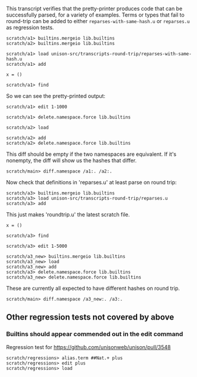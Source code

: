 This transcript verifies that the pretty-printer produces code that can be successfully parsed, for a variety of examples. Terms or types that fail to round-trip can be added  to either `reparses-with-same-hash.u` or `reparses.u` as regression tests.

```ucm:hide
scratch/a1> builtins.mergeio lib.builtins
scratch/a2> builtins.mergeio lib.builtins
```

```ucm:hide
scratch/a1> load unison-src/transcripts-round-trip/reparses-with-same-hash.u
scratch/a1> add
```

```unison
x = ()
```

```ucm:hide
scratch/a1> find
```

So we can see the pretty-printed output:

```ucm
scratch/a1> edit 1-1000
```

```ucm:hide
scratch/a1> delete.namespace.force lib.builtins
```

```ucm:hide
scratch/a2> load
```

```ucm:hide
scratch/a2> add
scratch/a2> delete.namespace.force lib.builtins
```

This diff should be empty if the two namespaces are equivalent. If it's nonempty, the diff will show us the hashes that differ.

```ucm:error
scratch/main> diff.namespace /a1:. /a2:.
```

Now check that definitions in 'reparses.u' at least parse on round trip:

```ucm:hide
scratch/a3> builtins.mergeio lib.builtins
scratch/a3> load unison-src/transcripts-round-trip/reparses.u
scratch/a3> add
```

This just makes 'roundtrip.u' the latest scratch file.

```unison:hide
x = ()
```

```ucm:hide
scratch/a3> find
```

```ucm
scratch/a3> edit 1-5000
```

```ucm:hide
scratch/a3_new> builtins.mergeio lib.builtins
scratch/a3_new> load
scratch/a3_new> add
scratch/a3> delete.namespace.force lib.builtins
scratch/a3_new> delete.namespace.force lib.builtins
```

These are currently all expected to have different hashes on round trip.

```ucm
scratch/main> diff.namespace /a3_new:. /a3:.
```

## Other regression tests not covered by above

### Builtins should appear commended out in the edit command

Regression test for https://github.com/unisonweb/unison/pull/3548

```ucm
scratch/regressions> alias.term ##Nat.+ plus
scratch/regressions> edit plus
scratch/regressions> load
```
